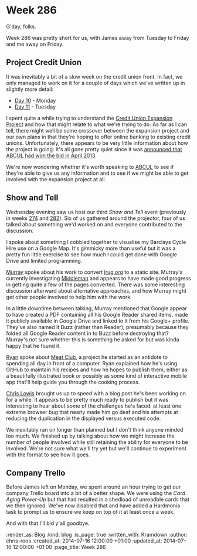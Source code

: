 Week 286
========

G'day, folks.

Week 286 was pretty short for us, with James away from Tuesday to Friday and me away on Friday.

## Project Credit Union

It was inevitably a bit of a slow week on the credit union front. In fact, we only managed to work on it for a couple of days which we've written up in slightly more detail:

* [Day 10][] - Monday
* [Day 11][] - Tuesday

I spent quite a while trying to understand the [Credit Union Expansion Project][CUEP] and how that might relate to what we're trying to do. As far as I can tell, there might well be some crossover between the expansion project and our own plans in that they're hoping to offer online banking to existing credit unions. Unfortunately, there appears to be very little information about how the project is going: It's all gone pretty quiet since it was [announced that ABCUL had won the bid in April 2013][abcul-cuep].

We're now wondering whether it's worth speaking to [ABCUL][] to see if they're able to give us any information and to see if we might be able to get involved with the expansion project at all.

## Show and Tell

Wednesday evening saw us host our third _Show and Tell_ event (previously in weeks [274][] and [282][]). Six of us gathered around the projector, four of us talked about something we'd worked on and everyone contributed to the discussion.

I spoke about something I cobbled together to visualise my Barclays Cycle Hire use on a Google Map. It's gimmicky more than useful but it was a pretty fun little exercise to see how much I could get done with Google Drive and limited programming.

[Murray][] spoke about his work to convert [lrug.org][] to a static site. Murray's currently investigating [Middleman][] and appears to have made good progress in getting quite a few of the pages converted. There was some interesting discussion afterward about alternative approaches, and how Murray might get other people involved to help him with the work.

In a little downtime between talking, Murray mentioned that Google appear to have created a PDF containing all his Google Reader shared items, made it publicly available in Google Drive and linked to it from his Google+ profile. They've also named it Buzz (rather than Reader), presumably because they folded all Google Reader content in to Buzz before destroying that? Murray's not sure whether this is something he asked for but was kinda happy that he found it.

[Ryan][] spoke about [Meat Club][], a project he started as an antidote to spending all day in front of a computer. Ryan explained how he's using GitHub to maintain his recipes and how he hopes to publish them, either as a beautifully illustrated book or possibly as some kind of interactive mobile app that'll help guide you through the cooking process.

[Chris Lowis][] brought us up to speed with a blog post he's been working on for a while. It appears to be pretty much ready to publish but it was interesting to hear about some of the challenges he's faced: at least one extreme browser bug that nearly made him go deaf and his attempts at reducing the duplication in the displayed versus executed code.

We inevitably ran on longer than planned but I don't think anyone minded too much. We finished up by talking about how we might increase the number of people involved while still retaining the ability for everyone to be involved. We're not sure what we'll try yet but we'll continue to experiment with the format to see how it goes.

## Company Trello

Before James left on Monday, we spent around an hour trying to get our company Trello board into a bit of a better shape. We were using the _Card Aging Power-Up_ but that had resulted in a shedload of unreadble cards that we then ignored. We've now disabled that and have added a Hardmonia task to prompt us to ensure we keep on top of it at least once a week.

And with that I'll bid y'all goodbye.


[274]: /week-274
[282]: /week-282
[ABCUL]: http://abcul.org/
[abcul-cuep]: https://www.gov.uk/government/news/credit-union-38-million-expansion-deal-signed
[Chris Lowis]: http://blog.chrislowis.co.uk/
[CUEP]: https://github.com/freerange/bank/wiki/Credit-Union-Expansion-Project
[Day 10]: /project-credit-union-day-10
[Day 11]: /project-credit-union-day-11
[lrug.org]: http://lrug.org/
[Meat Club]: http://meatclub.in/
[Middleman]: http://middlemanapp.com/
[Murray]: https://twitter.com/hlame
[Ryan]: http://ryansnyder.me/

:render_as: Blog
:kind: blog
:is_page: true
:written_with: Kramdown
:author: chris-roos
:created_at: 2014-07-16 12:00:00 +01:00
:updated_at: 2014-07-16 12:00:00 +01:00
:page_title: Week 286
